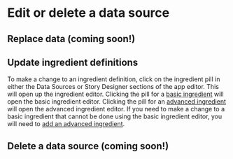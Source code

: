 # Edit or delete a data source

## Replace data \(coming soon!\)

## Update ingredient definitions

To make a change to an ingredient definition, click on the ingredient pill in either the Data Sources or Story Designer sections of the app editor. This will open up the ingredient editor. Clicking the pill for a [basic ingredient](add-a-data-source/defining-ingredients.md#basic-ingredients) will open the basic ingredient editor. Clicking the pill for an [advanced ingredient](add-a-data-source/defining-ingredients.md#advanced-ingredients) will open the advanced ingredient editor.  If you need to make a change to a basic ingredient that cannot be done using the basic ingredient editor, you will need to [add an advanced ingredient](add-a-data-source/defining-ingredients.md#adding-an-advanced-ingredient).

## Delete a data source \(coming soon!\)

